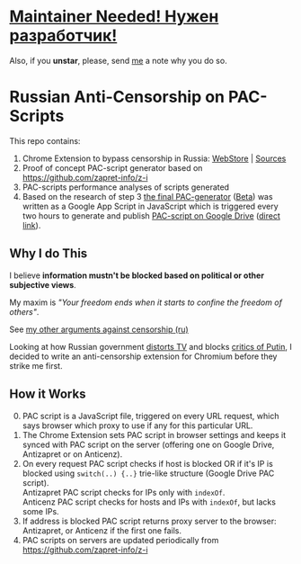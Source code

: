 # [Maintainer Needed! Нужен разработчик!](https://github.com/anticensorship-russia/chromium-extension/issues/2)

Also, if you __unstar__, please, send [me](https://github.com/ilyaigpetrov) a note why you do so.

# Russian Anti-Censorship on PAC-Scripts

This repo contains:

1. Chrome Extension to bypass censorship in Russia:
[WebStore](https://chrome.google.com/webstore/detail/npgcnondjocldhldegnakemclmfkngch)
| [Sources](https://github.com/ilyaigpetrov/anti-censorship-russia/tree/master/extensions/chromium/minimalistic-pac-setter)
2. Proof of concept PAC-script generator based on https://github.com/zapret-info/z-i
3. PAC-scripts performance analyses of scripts generated
4. Based on the research of step 3 [the final PAC-generator][pac-generator] ([Beta][pac-generator-debug]) was written as a Google App Script in JavaScript which is triggered every two hours to generate and publish [PAC-script on Google Drive](https://drive.google.com/open?id=0B-ZCVSvuNWf0akpCOURNS2VCTmc) ([direct link](https://drive.google.com/uc?export=download&id=0B-ZCVSvuNWf0akpCOURNS2VCTmc)).

[pac-generator]: https://script.google.com/d/1bJhqyXlYem9cyVQwo02EfpsWWg8Ns20FuT4jP7sL_AkS1K_SBgm-V6fH/edit?usp=sharing
[pac-generator-debug]: https://script.google.com/d/1M8H7rpvZc18hUJz6co3kEckklhSGVyj824p1LYv_CoKcpHDDW8rGcKZV/edit?usp=sharing

## Why I do This

I believe __information mustn't be blocked based on political or other subjective views__.  

My maxim is _"Your freedom ends when it starts to confine the freedom of others"_.

See [my other arguments against censorship (ru)](https://gist.github.com/ilyaigpetrov/9452b93ef3d7dd3d8cc2)

Looking at how Russian government [distorts TV](https://therussianreader.wordpress.com/2015/11/22/russian-truckers-strike-dagestan/) and blocks [critics of Putin](http://www.reuters.com/article/2014/03/13/us-russia-internet-idUSBREA2C21L20140313),
I decided to write an anti-censorship extension for Chromium before they strike me first.

## How it Works

0. PAC script is a JavaScript file, triggered on every URL request, which says browser which proxy to use if any for this particular URL.
1. The Chrome Extension sets PAC script in browser settings and keeps it synced with PAC script on the server (offering one on Google Drive, Antizapret or on Anticenz).
2. On every request PAC script checks if host is blocked OR if it's IP is blocked using `switch(..) {..}` trie-like structure (Google Drive PAC script).  
Antizapret PAC script checks for IPs only with `indexOf`.  
Anticenz PAC script checks for hosts and IPs with `indexOf`, but lacks some IPs.
3. If address is blocked PAC script returns proxy server to the browser: Antizapret, or Anticenz if the first one fails.
4. PAC scripts on servers are updated periodically from https://github.com/zapret-info/z-i